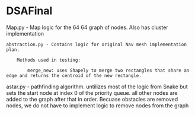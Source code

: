 # DSAFinal

Map.py - Map logic for the 64 64 graph of nodes. Also has cluster implementation

    
    abstraction.py - Contains logic for original Nav mesh implementation plan. 
    
        Methods used in testing: 
        
            merge_new: uses Shapely to merge two rectangles that share an edge and returns the centroid of the new rectangle.
        
          

astar.py - pathfinding algorithm. untilizes most of the logic from Snake but sets the start node at index 0 of the priority queue. all other nodes are added to the graph after that in order. Becuase obstacles are removed nodes, we do not have to implement logic to remove nodes from the graph



